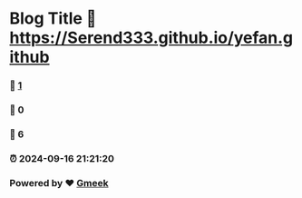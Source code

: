 # Blog Title :link: https://Serend333.github.io/yefan.github 
### :page_facing_up: [1](https://Serend333.github.io/yefan.github/tag.html) 
### :speech_balloon: 0 
### :hibiscus: 6 
### :alarm_clock: 2024-09-16 21:21:20 
### Powered by :heart: [Gmeek](https://github.com/Meekdai/Gmeek)
